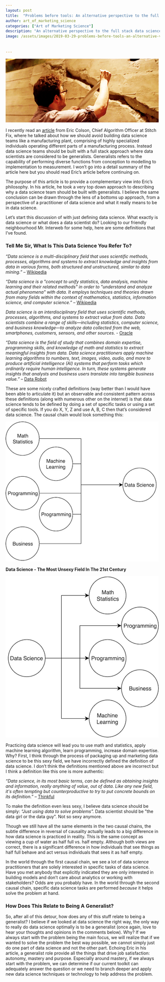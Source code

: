 ```yaml
---
layout: post
title:  "Problems before tools: An alternative perspective to the full stack data science generalist"
author: art_of_marketing_science
categories: ["Art of Marketing Science"]
description: "An alternative perspective to the full stack data science generalist"
image: /assets/images/2019-03-29-problems-before-tools-an-alternative-view-to-generalist-data-scientist/rubix.png


---
```


![](/assets/images/2019-03-29-problems-before-tools-an-alternative-view-to-generalist-data-scientist/tape.gif)

I recently read an [article](https://multithreaded.stitchfix.com/blog/2019/03/11/FullStackDS-Generalists/) from Eric Colson, Chief Algorithm Officer at Stitch Fix, where he talked about how we should avoid building data science teams like a manufacturing plant, comprising of highly specialized individuals operating different parts of a manufacturing process. Instead data science teams should be built with a full stack approach where data scientists are considered to be generalists. Generalists refers to the capability of performing diverse functions from conception to modelling to implementation to measurement. I won’t go into a detail summary of the article here but you should read Eric’s article before continuing on. 

The purpose of this article is to provide a complementary view into Eric’s philosophy. In his article, he took a very top down approach to describing why a data science team should be built with generalists. I believe the same conclusion can be drawn through the lens of a bottoms up approach, from a perspective of a practitioner of data science and what it really means to be in data science.

Let’s start this discussion of with just defining data science. What exactly is data science or what does a data scientist do? Looking to our friendly neighbourhood Mr. Interweb for some help, here are some definitions that I’ve found.

### Tell Me Sir, What Is This Data Science You Refer To?

*“Data science is a multi-disciplinary field that uses scientific methods, processes, algorithms and systems to extract knowledge and insights from data in various forms, both structured and unstructured, similar to data mining.”* – [Wikipedia](https://en.wikipedia.org/wiki/Data_science)

*“Data science is a "concept to unify statistics, data analysis, machine learning and their related methods" in order to "understand and analyze actual phenomena" with data. It employs techniques and theories drawn from many fields within the context of mathematics, statistics, information science, and computer science.”* – [Wikipedia](https://en.wikipedia.org/wiki/Data_science)

*Data science is an interdisciplinary field that uses scientific methods, processes, algorithms, and systems to extract value from data. Data scientists combine a range of skills—including statistics, computer science, and business knowledge—to analyze data collected from the web, smartphones, customers, sensors, and other sources.* - [Oracle](https://www.oracle.com/ca-en/artificial-intelligence/what-is-data-science.html)

*“Data science is the field of study that combines domain expertise, programming skills, and knowledge of math and statistics to extract meaningful insights from data. Data science practitioners apply machine learning algorithms to numbers, text, images, video, audio, and more to produce artificial intelligence (AI) systems that perform tasks which ordinarily require human intelligence. In turn, these systems generate insights that analysts and business users translate into tangible business value.”* – [Data Robot](https://www.datarobot.com/wiki/data-science/)

These are some nicely crafted definitions (way better than I would have been able to articulate it) but an observable and consistent pattern across these definitions (along with numerous other on the internet) is that data science tends to be defined by doing a set of specific tasks or using a set of specific tools. If you do X, Y, Z and use A, B, C then that’s considered data science. The causal chain would look something this:

![png](/assets/images/2019-03-29-problems-before-tools-an-alternative-view-to-generalist-data-scientist/wrong_causal_diagram.jpg)

**Data Science - The Most Unsexy Field In The 21st Century**

![png](/assets/images/2019-03-29-problems-before-tools-an-alternative-view-to-generalist-data-scientist/right_causal_diagram.jpg)

Practicing data science will lead you to use math and statistics, apply machine learning algorithm, learn programming, increase domain expertise. Why? First, I think through the process of packaging up and marketing data science to be this sexy field, we have incorrectly defined the definition of data science. I don’t think the definitions mentioned above are incorrect but I think a definition like this one is more authentic:

*“Data science, in its most basic terms, can be defined as obtaining insights and information, really anything of value, out of data. Like any new field, it's often tempting but counterproductive to try to put concrete bounds on its definition.”* – [Thinkful](https://www.thinkful.com/blog/what-is-data-science/)

To make the definition even less sexy, I believe data science should be simply: *“Just using data to solve problems”.* Data scientist should be "the data girl or the data guy". Not so sexy anymore.

Though we still have all the same elements in the two causal chains, the subtle difference in reversal of causality actually leads to a big difference in how data science is practiced in reality. This is the same concept as viewing a cup of water as half full vs. half empty. Although both views are correct, there is a significant difference in how individuals that see things as half full behave and act versus individuals that sees it as half empty.

In the world through the first causal chain, we see a lot of data science practitioners that are solely interested in specific tasks of data science. Have you met anybody that explicitly indicated they are only interested in building models and don’t care about analytics or working with stakeholders? Odds are you probably have. In the world through the second causal chain, specific data science tasks are performed _because_ it helps solve the problem at hand.

### How Does This Relate to Being A Generalist?

So, after all of this detour, how does any of this stuff relate to being a generalist? I believe if we looked at data science the right way, the only way to really do data science optimally is to be a generalist (once again, love to hear your thoughts and opinions in the comments below). Why? If we always start with the problem being the main focus, we will realize that if we wanted to solve the problem the best way possible, we cannot simply just do one part of data science and not the other part. Echoing Eric in his article, a generalist role provide all the things that drive job satisfaction: autonomy, mastery and purpose. Especially around mastery, if we always start with the problem, we can determine if our current toolkit can adequately answer the question or we need to branch deeper and apply new data science techniques or technology to help address the problem.